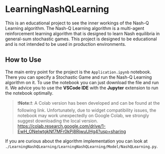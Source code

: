 # LearningNashQLearning

This is an educational project to see the inner workings of the Nash-Q Learning algorithm. The Nash-Q Learning algorithm is a multi-agent reinforcement learning algorithm that is designed to learn Nash equilibria in general-sum stochastic games. This project is designed to be educational and is not intended to be used in production environments.

## How to Use

The main entry point for the project is the `Application.ipynb` notebook. There you can specify a Stochastic Game and run the Nash-Q Learning algorithm on it. To use the notebook you can just download the file and run it.
We advice you to use the **VSCode IDE** with the **Jupyter** extension to run the notebook optimally.

> ❗**Note:**❗: A Colab version has been developed and can be found at the following link. Unfortunately, due to widget compatibility issues, the notebook may  work unexpectedly on Google Colab, we strongly suggest downloading the local version. https://colab.research.google.com/drive/1-EwH_ONeIwtgkNf7MFr0kPj8RjwuUHg4?usp=sharing

If you are curious about the algorithm implementation you can look at `./LearningNashQLearning/LearningNashQLearning/Model/NashQLearning.py`.
